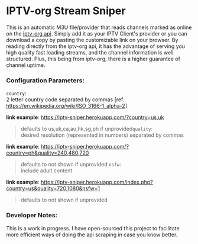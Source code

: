 # IPTV-org Stream Sniper

This is an automatic M3U file/provider that reads channels marked as online on the [iptv-org api](https://github.com/iptv-org/api). Simply add it as your IPTV Client's provider or you can download a copy by pasting the customizable link on your browser. By reading directly from the iptv-org api, it has the advantage of serving you high quality fast loading streams, and the channel information is well structured. Plus, this being from iptv-org, there is a higher guarantee of channel uptime.

### Configuration Parameters:
`country`:  
2 letter country code separated by commas [ref. <https://en.wikipedia.org/wiki/ISO_3166-1_alpha-2>]

**link example**: <https://iptv-sniper.herokuapp.com/?country=us,uk​>
>defaults to us,uk,ca,au,hk,sg,ph if unprovided​
`quality`:  
desired resolution (represented in numbers) separated by commas

**link example**: <https://iptv-sniper.herokuapp.com/?country=ph&quality=240,480,720​>
>defaults to not shown if unprovided​
`nsfw`:  
include adult content

**link example**: <https://iptv-sniper.herokuapp.com/index.php?country=us&quality=720,1080&nsfw=1​>  
>defaults to not shown if unprovided​

### Developer Notes:
This is a work in progress. I have open-sourced this project to facilitate more efficient ways of doing the api scraping in case you know better.